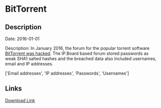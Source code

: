 # BitTorrent

## Description

Date: 2016-01-01

Description:
In January 2016, the forum for the popular torrent software <a href="https://motherboard.vice.com/read/another-day-another-hack-user-accounts-for-bittorrents-forum-hacking" target="_blank" rel="noopener">BitTorrent was hacked</a>. The IP.Board based forum stored passwords as weak SHA1 salted hashes and the breached data also included usernames, email and IP addresses.


['Email addresses', 'IP addresses', 'Passwords', 'Usernames']

## Links

[Download Link](https://link-to.net/1229997/346.0745469948605/dynamic/?r=aHR0cHM6Ly93d3cubWVkaWFmaXJlLmNvbS92aWV3LzVneGZrQjNzMTQwWjVsOC9iaXR0b3JyZW50LmNvbS9maWxl)